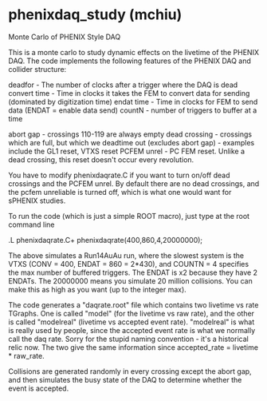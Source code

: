 # phenixdaq_study (mchiu)
Monte Carlo of PHENIX Style DAQ

This is a monte carlo to study dynamic effects on the livetime of the PHENIX DAQ.
The code implements the following features of the PHENIX DAQ and collider structure:

deadfor       - The number of clocks after a trigger where the DAQ is dead
convert time  - Time in clocks it takes the FEM to convert data for sending (dominated by digitization time)
endat time    - Time in clocks for FEM to send data (ENDAT = enable data send)
countN        - number of triggers to buffer at a time

abort gap     - crossings 110-119 are always empty
dead crossing - crossings which are full, but which we deadtime out (excludes abort gap)
              - examples include the GL1 reset, VTXS reset
PCFEM unrel   - PC FEM reset. Unlike a dead crossing, this reset doesn't occur every revolution.

You have to modify phenixdaqrate.C if you want to turn on/off dead crossings and the PCFEM unrel.
By default there are no dead crossings, and the pcfem unreliable is turned off, which is what one
would want for sPHENIX studies. 

To run the code (which is just a simple ROOT macro), just type at the root command line

 .L phenixdaqrate.C+
 phenixdaqrate(400,860,4,20000000);

The above simulates a Run14AuAu run, where the slowest system is the VTXS (CONV = 400, ENDAT = 860 = 2*430),
and COUNTN = 4 specifies the max number of buffered triggers.  The ENDAT is x2 because they have 2 ENDATs.
The 20000000 means you simulate 20 million collisions. You can make this as high as you want (up to the
integer max).

The code generates a "daqrate.root" file which contains two livetime vs rate TGraphs. One is called
"model" (for the livetime vs raw rate), and the other is called "modelreal" (livetime vs accepted
event rate).  "modelreal" is what is really used by people, since the accepted event rate is what we 
normally call the daq rate.  Sorry for the stupid naming convention - it's a historical relic now.
The two give the same information since accepted_rate = livetime * raw_rate.

Collisions are generated randomly in every crossing except the abort gap, and then simulates the
busy state of the DAQ to determine whether the event is accepted.  

